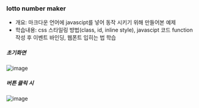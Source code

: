 ### lotto number maker

- 개요: 마크다운 언어에 javascipt를 넣어 동작 시키기 위해 만들어본 예제
- 학습내용: css 스타일링 방법(class, id, inline style), javascipt 코드 function 작성 후 이벤트 바인딩, 웹폰트 입히는 법 학습

##### 초기화면

![image](https://user-images.githubusercontent.com/31645582/209923701-993dfacb-a434-4b61-8eb9-4d87e0fcd918.png)


##### 버튼 클릭 시

![image](https://user-images.githubusercontent.com/31645582/209923918-91e5faa0-6f22-4625-9045-c5e6981fb01b.png)


